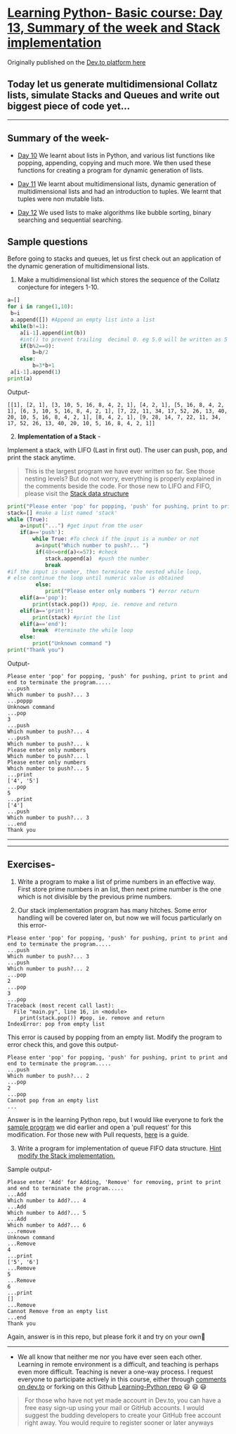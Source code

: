 # [Learning Python- Basic course: Day 13, Summary of the week and Stack implementation](https://dev.to/aatmaj/learning-python-basic-course-day-13-summary-of-the-week-and-stack-implementation-1b56/edit)

Originally published on the [Dev.to platform here](https://dev.to/aatmaj/learning-python-basic-course-day-13-summary-of-the-week-and-stack-implementation-1b56)

Today let us generate multidimensional Collatz lists, simulate Stacks and Queues and write out biggest piece of code yet...
---
____

## Summary of the week-
- [Day 10](https://dev.to/aatmaj/learning-python-basic-course-day-10-lists-in-python-1hcb) We learnt about lists in Python, and various list functions like popping, appending, copying and much more. We then used these functions for creating a program for dynamic generation of lists.

- [Day 11](https://dev.to/aatmaj/learning-python-basic-course-day-11-multidimensional-lists-and-tuples-3bfl) We learnt about multidimensional lists, dynamic generation of multidimensional lists and had an introduction to tuples. We learnt that tuples were non mutable lists.

- [Day 12](https://dev.to/aatmaj/learning-python-basic-course-day-12-basic-algorithms-1edc) We used lists to make algorithms like bubble sorting, binary searching and sequential searching.


## Sample questions

Before going to stacks and queues, let us first check out an application of the dynamic generation of multidimensional lists.
1) Make a multidimensional list which stores the sequence of the Collatz conjecture for integers 1-10.
```python
a=[]
for i in range(1,10):
 b=i
 a.append([]) #Append an empty list into a list
 while(b!=1):
    a[i-1].append(int(b))
    #int() to prevent trailing  decimal 0. eg 5.0 will be written as 5
    if(b%2==0):
        b=b/2
    else:
        b=3*b+1
 a[i-1].append(1)
print(a)
```
Output-
```
[[1], [2, 1], [3, 10, 5, 16, 8, 4, 2, 1], [4, 2, 1], [5, 16, 8, 4, 2, 1], [6, 3, 10, 5, 16, 8, 4, 2, 1], [7, 22, 11, 34, 17, 52, 26, 13, 40, 20, 10, 5, 16, 8, 4, 2, 1], [8, 4, 2, 1], [9, 28, 14, 7, 22, 11, 34, 17, 52, 26, 13, 40, 20, 10, 5, 16, 8, 4, 2, 1]]
```


2) **Implementation of a Stack** -

Implement a stack, with LIFO (Last in first out). The user can push, pop, and print the stack anytime. 

> This is the largest program we have ever written so far. See those nesting levels? But do not worry, everything is properly explained in the comments beside the code. For those new to LIFO and FIFO, please visit the [Stack data structure](https://www.geeksforgeeks.org/stack-data-structure)


```python
print("Please enter 'pop' for popping, 'push' for pushing, print to print and end to terminate the program.....")
stack=[] #make a list named 'stack'
while (True):
    a=input("...") #get input from the user
    if(a=='push'):
        while True: #To check if the input is a number or not
         a=input("Which number to push?... ")
         if(48<=ord(a)<=57): #check 
            stack.append(a)  #push the number
            break 
#if the input is number, then terminate the nested while loop, 
# else continue the loop until numeric value is obtained
         else:
            print("Please enter only numbers ") #error return
    elif(a=='pop'):
        print(stack.pop()) #pop, ie. remove and return
    elif(a=='print'):
        print(stack) #print the list
    elif(a=='end'):
        break  #terminate the while loop
    else:
        print("Unknown command ")
print("Thank you")
```

Output-
```
Please enter 'pop' for popping, 'push' for pushing, print to print and end to terminate the program.....
...push
Which number to push?... 3
...poppp
Unknown command 
...pop
3
...push
Which number to push?... 4
...push
Which number to push?... k
Please enter only numbers 
Which number to push?... l
Please enter only numbers 
Which number to push?... 5
...print
['4', '5']
...pop
5
...print
['4']
...push
Which number to push?... 3
...end
Thank you
```

____
____
## Exercises-
1) Write a program to make a list of prime numbers in an effective way. First store prime numbers in an list, then next prime number is the one which is not divisible by the previous prime numbers.

2) Our stack implementation program has many hitches. Some error handling will be covered later on, but now we will focus particularly  on this error-
```
Please enter 'pop' for popping, 'push' for pushing, print to print and end to terminate the program.....
...push
Which number to push?... 3
...push
Which number to push?... 2
...pop
2
...pop
3
...pop
Traceback (most recent call last):
  File "main.py", line 16, in <module>
    print(stack.pop()) #pop, ie. remove and return
IndexError: pop from empty list
```
This error is caused by popping from an empty list. Modify the program to error check this, and gove this output-
```
Please enter 'pop' for popping, 'push' for pushing, print to print and end to terminate the program.....
...push
Which number to push?... 2
...pop
2
...pop
Cannot pop from an empty list 
...

```
Answer is in the learning Python repo, but I would like everyone to fork the [sample program](https://github.com/Aatmaj-Zephyr/Learning-Python/blob/4eefd0ae6e52bda6cb99360d3a0ae254e00bff1a/Basic/Day%2013/Sample%20questions/Sample%20question%202.py) we did earlier and open a 'pull request' for this modification. For those new with Pull requests, [here](https://opensource.com/article/19/7/create-pull-request-github) is a guide.

3) Write a program for implementation of queue FIFO data structure. [Hint modify the Stack implementation.](https://www.geeksforgeeks.org/difference-between-stack-and-queue-data-structures/)

Sample output-
```
Please enter 'Add' for Adding, 'Remove' for removing, print to print and end to terminate the program.....
...Add
Which number to Add?... 4
...Add
Which number to Add?... 5
...Add
Which number to Add?... 6
...remove
Unknown command 
...Remove
4
...print
['5', '6']
...Remove
5
...Remove
6
...print
[]
...Remove
Cannot Remove from an empty list 
...end
Thank you
```
Again, answer is in this repo, but please fork it and try on your own🙂

_____

* We all know that neither me nor you have ever seen each other. Learning in remote environment is a difficult, and teaching is perhaps even more difficult. Teaching is never a one-way process.
I request everyone to participate actively in this course, either through [comments on dev.to](https://dev.to/aatmaj/learning-python-basic-course-day-13-summary-of-the-week-and-stack-implementation-1b56) or forking on this Github [Learning-Python repo](https://github.com/Aatmaj-Zephyr/Learning-Python)
 😃 😃 😃



> For those who have not yet made account in Dev.to, you can have a free easy sign-up using your mail or GitHub accounts. I would suggest the budding developers to create your GitHub free account right away. You would require to register sooner or later anyways


